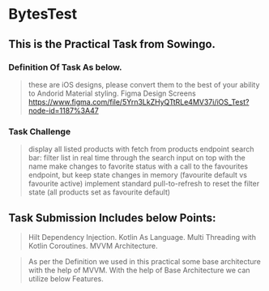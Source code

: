 # BytesTest

## This is the Practical Task from Sowingo.

### Definition Of Task As below.

> these are iOS designs, please convert them to the best of your ability to Andorid
Material styling.
> Figma Design Screens
> https://www.figma.com/file/5Yrn3LkZHyQTtRLe4MV37i/iOS_Test?node-id=1187%3A47

### Task Challenge

> display all listed products with fetch from products endpoint
> search bar: filter list in real time through the search input on top with the name
> make changes to favorite status with a call to the favourites endpoint, but keep
state changes in memory (favourite default vs favourite active)
>  implement standard pull-to-refresh to reset the filter state (all products set as
favourite default)


## Task Submission Includes below Points:

> Hilt Dependency Injection.
> Kotlin As Language.
> Multi Threading with Kotlin Coroutines.
> MVVM Architecture.


> As per the Definition we used in this practical some base architecture with the help of MVVM.
> With the help of Base Architecture we can utilize below Features.


